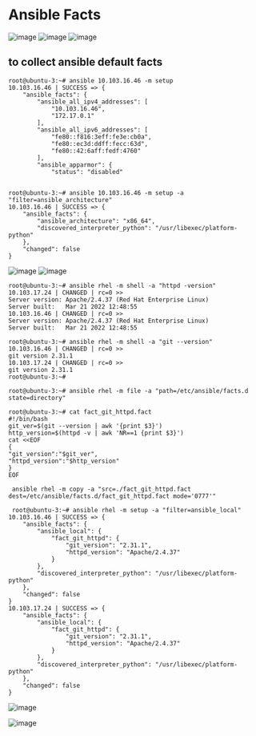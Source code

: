Ansible Facts
=============

![image](https://user-images.githubusercontent.com/53966749/198830279-a3a2aa36-cf64-4d93-9220-8b3aa3753b3b.png)
![image](https://user-images.githubusercontent.com/53966749/198830306-21fad876-d31c-4216-8732-4b12559781ca.png)
![image](https://user-images.githubusercontent.com/53966749/198830450-d7406faa-de76-497d-b839-6ff5c9f8bfda.png)


to collect ansible default facts
-------------------------------
```
root@ubuntu-3:~# ansible 10.103.16.46 -m setup
10.103.16.46 | SUCCESS => {
    "ansible_facts": {
        "ansible_all_ipv4_addresses": [
            "10.103.16.46",
            "172.17.0.1"
        ],
        "ansible_all_ipv6_addresses": [
            "fe80::f816:3eff:fe3e:cb0a",
            "fe80::ec3d:ddff:fecc:63d",
            "fe80::42:6aff:fedf:4760"
        ],
        "ansible_apparmor": {
            "status": "disabled"


root@ubuntu-3:~# ansible 10.103.16.46 -m setup -a  "filter=ansible_architecture"
10.103.16.46 | SUCCESS => {
    "ansible_facts": {
        "ansible_architecture": "x86_64",
        "discovered_interpreter_python": "/usr/libexec/platform-python"
    },
    "changed": false
}
```
![image](https://user-images.githubusercontent.com/53966749/198830803-3eee5447-004c-4091-92d5-3db24f627102.png)
![image](https://user-images.githubusercontent.com/53966749/198831585-3e66b0d5-f910-4086-abf3-1071b97daa65.png)

```
root@ubuntu-3:~# ansible rhel -m shell -a "httpd -version"
10.103.17.24 | CHANGED | rc=0 >>
Server version: Apache/2.4.37 (Red Hat Enterprise Linux)
Server built:   Mar 21 2022 12:48:55
10.103.16.46 | CHANGED | rc=0 >>
Server version: Apache/2.4.37 (Red Hat Enterprise Linux)
Server built:   Mar 21 2022 12:48:55

root@ubuntu-3:~# ansible rhel -m shell -a "git --version"
10.103.16.46 | CHANGED | rc=0 >>
git version 2.31.1
10.103.17.24 | CHANGED | rc=0 >>
git version 2.31.1
root@ubuntu-3:~#
```

```
root@ubuntu-3:~# ansible rhel -m file -a "path=/etc/ansible/facts.d state=directory"

root@ubuntu-3:~# cat fact_git_httpd.fact
#!/bin/bash
git_ver=$(git --version | awk '{print $3}')
http_version=$(httpd -v | awk 'NR==1 {print $3}')
cat <<EOF
{
"git_version":"$git_ver",
"httpd_version":"$http_version"
}
EOF

 ansible rhel -m copy -a "src=./fact_git_httpd.fact dest=/etc/ansible/facts.d/fact_git_httpd.fact mode='0777'"
 
 root@ubuntu-3:~# ansible rhel -m setup -a "filter=ansible_local"
10.103.16.46 | SUCCESS => {
    "ansible_facts": {
        "ansible_local": {
            "fact_git_httpd": {
                "git_version": "2.31.1",
                "httpd_version": "Apache/2.4.37"
            }
        },
        "discovered_interpreter_python": "/usr/libexec/platform-python"
    },
    "changed": false
}
10.103.17.24 | SUCCESS => {
    "ansible_facts": {
        "ansible_local": {
            "fact_git_httpd": {
                "git_version": "2.31.1",
                "httpd_version": "Apache/2.4.37"
            }
        },
        "discovered_interpreter_python": "/usr/libexec/platform-python"
    },
    "changed": false
}

```
![image](https://user-images.githubusercontent.com/53966749/198840597-fc729a47-094a-49c6-8ac9-ea92cabbee6d.png)

![image](https://user-images.githubusercontent.com/53966749/198863792-7279017f-ea8c-4b04-bb26-3c9f53b4dcb5.png)

